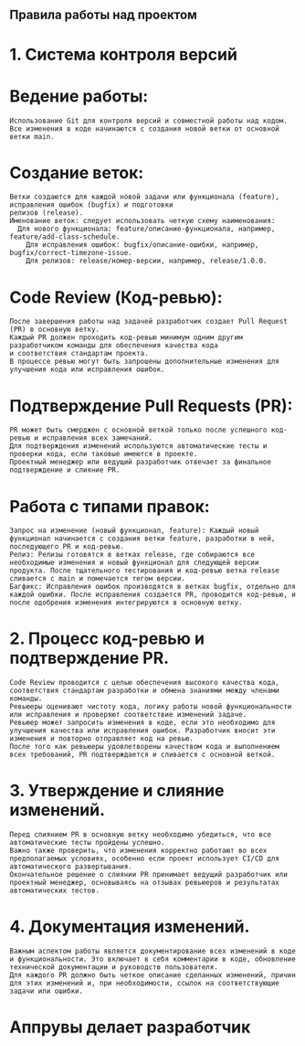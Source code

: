 ## Правила работы над проектом
# 1. Система контроля версий 
# Ведение работы:

  	Использование Git для контроля версий и совместной работы над кодом.
  	Все изменения в коде начинаются с создания новой ветки от основной ветки main.
# Создание веток:
    Ветки создаются для каждой новой задачи или функционала (feature), исправления ошибок (bugfix) и подготовки 
    релизов (release).
  	Именование веток: следует использовать четкую схему наименования:
      Для нового функционала: feature/описание-функционала, например, feature/add-class-schedule.
    	Для исправления ошибок: bugfix/описание-ошибки, например, bugfix/correct-timezone-issue.
    	Для релизов: release/номер-версии, например, release/1.0.0.
# Code Review (Код-ревью):
	После завершения работы над задачей разработчик создает Pull Request (PR) в основную ветку.
	Каждый PR должен проходить код-ревью минимум одним другим разработчиком команды для обеспечения качества кода 
    и соответствия стандартам проекта.
    В процессе ревью могут быть запрошены дополнительные изменения для улучшения кода или исправления ошибок.
# Подтверждение Pull Requests (PR):
	PR может быть смерджен с основной веткой только после успешного код-ревью и исправления всех замечаний.
	Для подтверждения изменений используются автоматические тесты и проверки кода, если таковые имеются в проекте.
	Проектный менеджер или ведущий разработчик отвечает за финальное подтверждение и слияние PR.
# Работа с типами правок:
	Запрос на изменение (новый функционал, feature): Каждый новый функционал начинается с создания ветки feature, разработки в ней, последующего PR и код-ревью.
	Релиз: Релизы готовятся в ветках release, где собираются все необходимые изменения и новый функционал для следующей версии продукта. После тщательного тестирования и код-ревью ветка release сливается с main и помечается тегом версии.
	Багфикс: Исправления ошибок производятся в ветках bugfix, отдельно для каждой ошибки. После исправления создается PR, проводится код-ревью, и после одобрения изменения интегрируются в основную ветку.

# 2. Процесс код-ревью и подтверждение PR.
	Code Review проводится с целью обеспечения высокого качества кода, соответствия стандартам разработки и обмена знаниями между членами команды.
	Ревьюеры оценивают чистоту кода, логику работы новой функциональности или исправления и проверяют соответствие изменений задаче.
	Ревьюер может запросить изменения в коде, если это необходимо для улучшения качества или исправления ошибок. Разработчик вносит эти изменения и повторно отправляет код на ревью.
	После того как ревьюеры удовлетворены качеством кода и выполнением всех требований, PR подтверждается и сливается с основной веткой.

# 3. Утверждение и слияние изменений.
	Перед слиянием PR в основную ветку необходимо убедиться, что все автоматические тесты пройдены успешно.
	Важно также проверить, что изменения корректно работают во всех предполагаемых условиях, особенно если проект использует CI/CD для автоматического развертывания.
	Окончательное решение о слиянии PR принимает ведущий разработчик или проектный менеджер, основываясь на отзывах ревьюеров и результатах автоматических тестов.

# 4. Документация изменений.
	Важным аспектом работы является документирование всех изменений в коде и функциональности. Это включает в себя комментарии в коде, обновление технической документации и руководств пользователя.
	Для каждого PR должно быть четкое описание сделанных изменений, причин для этих изменений и, при необходимости, ссылок на соответствующие задачи или ошибки.

# Аппрувы делает разработчик

    


